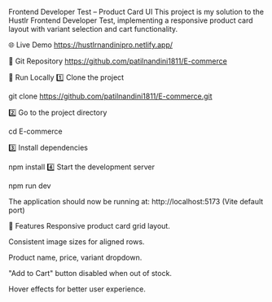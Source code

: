 Frontend Developer Test – Product Card UI
This project is my solution to the Hustlr Frontend Developer Test, implementing a responsive product card layout with variant selection and cart functionality.

🌐 Live Demo
https://hustlrnandinipro.netlify.app/

📂 Git Repository
https://github.com/patilnandini1811/E-commerce

🚀 Run Locally
1️⃣ Clone the project

git clone https://github.com/patilnandini1811/E-commerce.git

2️⃣ Go to the project directory

cd E-commerce

3️⃣ Install dependencies


npm install
4️⃣ Start the development server

npm run dev

The application should now be running at:
http://localhost:5173 (Vite default port)

📌 Features
Responsive product card grid layout.

Consistent image sizes for aligned rows.

Product name, price, variant dropdown.

"Add to Cart" button disabled when out of stock.

Hover effects for better user experience.
